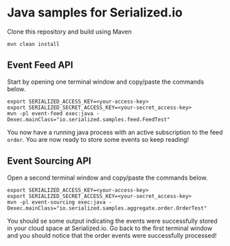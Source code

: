 # Java samples for Serialized.io

Clone this repository and build using Maven 

```
mvn clean install
```

## Event Feed API

Start by opening one terminal window and copy/paste the commands below.

```
export SERIALIZED_ACCESS_KEY=<your-access-key>
export SERIALIZED_SECRET_ACCESS_KEY=<your-secret_access-key>
mvn -pl event-feed exec:java -Dexec.mainClass="io.serialized.samples.feed.FeedTest"
```

You now have a running java process with an active subscription to the feed `order`.
You are now ready to store some events so keep reading!

## Event Sourcing API

Open a second terminal window and copy/paste the commands below.

```
export SERIALIZED_ACCESS_KEY=<your-access-key>
export SERIALIZED_SECRET_ACCESS_KEY=<your-secret_access-key>
mvn -pl event-sourcing exec:java -Dexec.mainClass="io.serialized.samples.aggregate.order.OrderTest"
```

You should se some output indicating the events were successfully stored in your cloud space at Serialized.io.
Go back to the first terminal window and you should notice that the order events were successfully processed!


